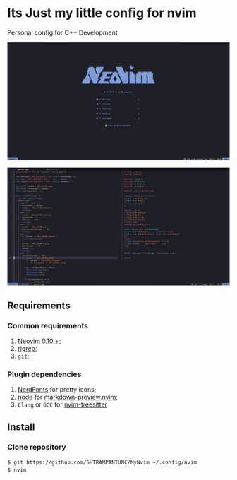 # Its Just my little config for nvim

Personal config for C++ Development

![nvim screenshot](./images/nvim-dashboard.png)

![nvim screenshot](./images/nvim-exampleCode.png)

## Requirements

### Common requirements

1. [Neovim 0.10 +](https://github.com/neovim/neovim);
2. [rigrep](https://github.com/BurntSushi/ripgrep);
3. `git`;

### Plugin dependencies

1. [NerdFonts](https://www.nerdfonts.com) for pretty icons;
2. [node](https://nodejs.org/en) for [markdown-preview.nvim](https://github.com/iamcco/markdown-preview.nvim);
3. `Clang` or `GCC` for [nvim-treesitter](https://github.com/nvim-treesitter/nvim-treesitter)

## Install

### Clone repository


```bash
$ git https://github.com/SHTRAMPANTUNC/MyNvim ~/.config/nvim
$ nvim
